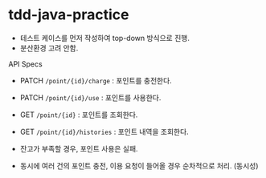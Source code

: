 # tdd-java-practice

- 테스트 케이스를 먼저 작성하여 top-down 방식으로 진행.
- 분산환경 고려 안함.


API Specs
- PATCH  `/point/{id}/charge` : 포인트를 충전한다.
- PATCH `/point/{id}/use` : 포인트를 사용한다.
- GET `/point/{id}` : 포인트를 조회한다.
- GET `/point/{id}/histories` : 포인트 내역을 조회한다.

- 잔고가 부족할 경우, 포인트 사용은 실패.
- 동시에 여러 건의 포인트 충전, 이용 요청이 들어올 경우 순차적으로 처리. (동시성)